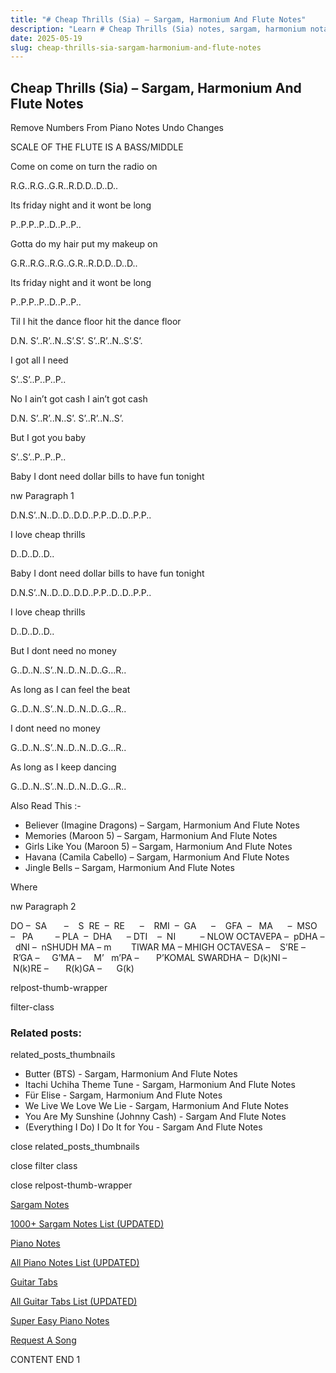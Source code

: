 ```yaml
---
title: "# Cheap Thrills (Sia) – Sargam, Harmonium And Flute Notes"
description: "Learn # Cheap Thrills (Sia) notes, sargam, harmonium notations and flute notes. Easy step-by-step tutorial for beginners."
date: 2025-05-19
slug: cheap-thrills-sia-sargam-harmonium-and-flute-notes
---
```


## Cheap Thrills (Sia) – Sargam, Harmonium And Flute Notes

Remove Numbers From Piano Notes
Undo Changes

SCALE OF THE FLUTE IS A BASS/MIDDLE

Come on come on turn the radio on

R.G..R.G..G.R..R.D.D..D..D..

Its friday night and it wont be long

P..P.P..P..D..P..P..

Gotta do my hair put my makeup on

G.R..R.G..R.G..G.R..R.D.D..D..D..

Its friday night and it wont be long

P..P.P..P..D..P..P..

Til I hit the dance floor hit the dance floor

D.N. S’..R’..N..S’.S’. S’..R’..N..S’.S’.

I got all I need

S’..S’..P..P..P..

No I ain’t got cash I ain’t got cash

D.N. S’..R’..N..S’. S’..R’..N..S’.

But I got you baby

S’..S’..P..P..P..

Baby I dont need dollar bills to have fun tonight

nw Paragraph 1

D.N.S’..N..D..D..D.D..P.P..D..D..P.P..

I love cheap thrills

D..D..D..D..

Baby I dont need dollar bills to have fun tonight

D.N.S’..N..D..D..D.D..P.P..D..D..P.P..

I love cheap thrills

D..D..D..D..

But I dont need no money

G..D..N..S’..N..D..N..D..G…R..

As long as I can feel the beat

G..D..N..S’..N..D..N..D..G…R..

I dont need no money

G..D..N..S’..N..D..N..D..G…R..

As long as I keep dancing

G..D..N..S’..N..D..N..D..G…R..

Also Read This :-

* Believer (Imagine Dragons) – Sargam, Harmonium And Flute Notes
* Memories (Maroon 5) – Sargam, Harmonium And Flute Notes
* Girls Like You (Maroon 5) – Sargam, Harmonium And Flute Notes
* Havana (Camila Cabello) – Sargam, Harmonium And Flute Notes
* Jingle Bells – Sargam, Harmonium And Flute Notes

Where

nw Paragraph 2

DO –  SA       –    S  RE  –  RE      –    RMI  –  GA      –    GFA  –   MA      –  MSO  –   PA         – PLA  –  DHA      – DTI    –  NI          – NLOW OCTAVEPA –  pDHA –  dNI –  nSHUDH MA – m        TIWAR MA – MHIGH OCTAVESA –    S’RE –     R’GA –     G’MA –     M’   m’PA –       P’KOMAL SWARDHA –  D(k)NI –       N(k)RE –       R(k)GA –      G(k)

relpost-thumb-wrapper

filter-class

### Related posts:

related_posts_thumbnails

* Butter (BTS) - Sargam, Harmonium And Flute Notes
* Itachi Uchiha Theme Tune - Sargam, Harmonium And Flute Notes
* Für Elise - Sargam, Harmonium And Flute Notes
* We Live We Love We Lie - Sargam, Harmonium And Flute Notes
* You Are My Sunshine (Johnny Cash) - Sargam And Flute Notes
* (Everything I Do) I Do It for You - Sargam And Flute Notes

close related_posts_thumbnails

close filter class

close relpost-thumb-wrapper

[Sargam Notes](https://www.notationsworld.com/sargam-notes.html)

[1000+ Sargam Notes List (UPDATED)](https://www.notationsworld.com/all-songs-list-sargam-notes.html)

[Piano Notes](https://www.notationsworld.com/piano-notes.html)

[All Piano Notes List (UPDATED)](https://www.notationsworld.com/all-songs-list-piano-notes.html)

[Guitar Tabs](https://www.notationsworld.com/guitar-tabs.html)

[All Guitar Tabs List (UPDATED)](https://www.notationsworld.com/all-songs-list-guitar-tabs.html)

[Super Easy Piano Notes](https://studywall.in/)

[Request A Song](https://www.notationsworld.com/request-a-song.html)

CONTENT END 1

